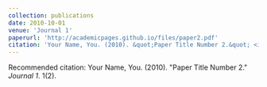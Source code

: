```yaml
---
collection: publications
date: 2010-10-01
venue: 'Journal 1'
paperurl: 'http://academicpages.github.io/files/paper2.pdf'
citation: 'Your Name, You. (2010). &quot;Paper Title Number 2.&quot; <i>Journal 1</i>. 1(2).'
---
```


Recommended citation: Your Name, You. (2010). "Paper Title Number 2." <i>Journal 1</i>. 1(2).
